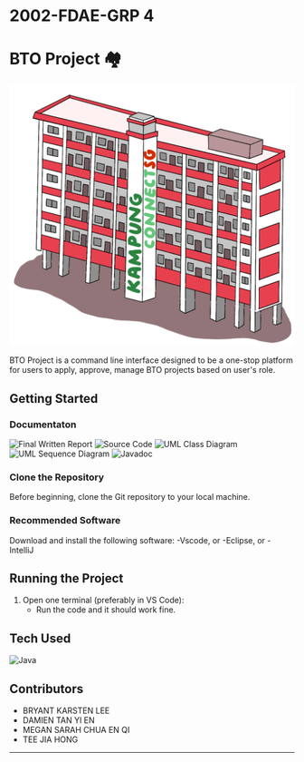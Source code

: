 # 2002-FDAE-GRP 4
# BTO Project 🏘
![BTO](https://github.com/JayHaych/SC2002_BTO-Project/blob/main/Documentation/Imported_Image.png)  

BTO Project is a command line interface designed to be a one-stop platform for users to apply, approve, manage BTO projects based on user's role.

## Getting Started

### Documentaton
![Final Written Report]()
![Source Code]()
![UML Class Diagram]()
![UML Sequence Diagram]()
![Javadoc]()

### Clone the Repository
Before beginning, clone the Git repository to your local machine.

### Recommended Software
Download and install the following software:
-Vscode, or
-Eclipse, or
-IntelliJ

## Running the Project
1. Open one terminal (preferably in VS Code):
   - Run the code and it should work fine.

## Tech Used
![Java](https://img.shields.io/badge/Java-007396?style=for-the-badge&logo=java&logoColor=white)

## Contributors
- BRYANT KARSTEN LEE
- DAMIEN TAN YI EN
- MEGAN SARAH CHUA EN QI
- TEE JIA HONG
   
---


